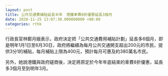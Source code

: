 ```yaml
---
layout: post
title: 公共交通費補貼延長半年　港鐵車費8折優惠延長3個月
date: 2020-11-25 13:07:30.000000000 +08:00
categories: rthk
---
```


行政長官林鄭月娥表示，政府決定把「公共交通費用補貼計劃」延長多6個月，即是明年1月1日至6月30日，政府將繼續為每月公共交通開支超出200元的市民，提供3分1的補貼，每月補貼上限為400元，預計每月可惠及約380萬名市民。

另外，她說港鐵與政府磋商後，決定將原定於今年年底結束的車費8折優惠，延長多3個月至到明年3月。
